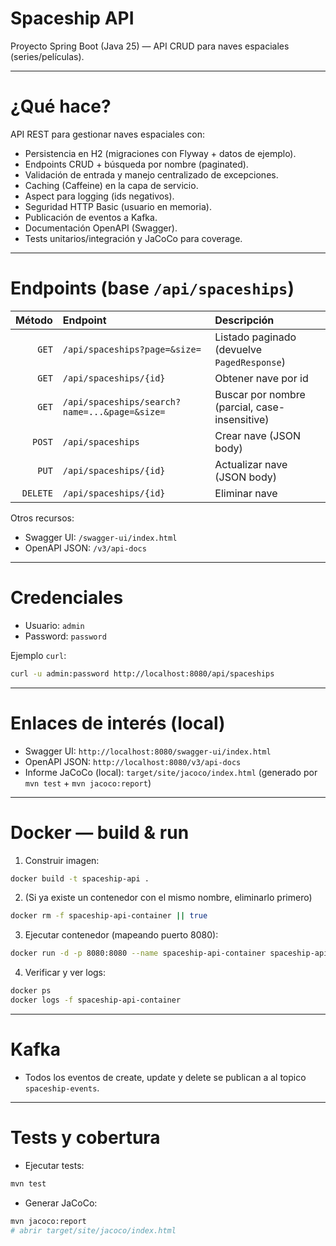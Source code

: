 # Spaceship API

Proyecto Spring Boot (Java 25) — API CRUD para naves espaciales (series/películas).

---

# ¿Qué hace?

API REST para gestionar naves espaciales con:

* Persistencia en H2 (migraciones con Flyway + datos de ejemplo).
* Endpoints CRUD + búsqueda por nombre (paginated).
* Validación de entrada y manejo centralizado de excepciones.
* Caching (Caffeine) en la capa de servicio.
* Aspect para logging (ids negativos).
* Seguridad HTTP Basic (usuario en memoria).
* Publicación de eventos a Kafka.
* Documentación OpenAPI (Swagger).
* Tests unitarios/integración y JaCoCo para coverage.

---

# Endpoints (base `/api/spaceships`)

|   Método | Endpoint                                      | Descripción                                   |
| -------: | :-------------------------------------------- | :-------------------------------------------- |
|    `GET` | `/api/spaceships?page=&size=`                 | Listado paginado (devuelve `PagedResponse`)   |
|    `GET` | `/api/spaceships/{id}`                        | Obtener nave por id                           |
|    `GET` | `/api/spaceships/search?name=...&page=&size=` | Buscar por nombre (parcial, case-insensitive) |
|   `POST` | `/api/spaceships`                             | Crear nave (JSON body)                        |
|    `PUT` | `/api/spaceships/{id}`                        | Actualizar nave (JSON body)                   |
| `DELETE` | `/api/spaceships/{id}`                        | Eliminar nave                                 |

Otros recursos:

* Swagger UI: `/swagger-ui/index.html`
* OpenAPI JSON: `/v3/api-docs`

---

# Credenciales 

* Usuario: `admin`
* Password: `password`

Ejemplo `curl`:

```bash
curl -u admin:password http://localhost:8080/api/spaceships
```

---

# Enlaces de interés (local)

* Swagger UI: `http://localhost:8080/swagger-ui/index.html`
* OpenAPI JSON: `http://localhost:8080/v3/api-docs`
* Informe JaCoCo (local): `target/site/jacoco/index.html` (generado por `mvn test` + `mvn jacoco:report`)

---

# Docker — build & run 


1. Construir imagen:

```bash
docker build -t spaceship-api .
```

2. (Si ya existe un contenedor con el mismo nombre, eliminarlo primero)

```bash
docker rm -f spaceship-api-container || true
```

3. Ejecutar contenedor (mapeando puerto 8080):

```bash
docker run -d -p 8080:8080 --name spaceship-api-container spaceship-api
```

4. Verificar y ver logs:

```bash
docker ps
docker logs -f spaceship-api-container
```

---


# Kafka 

* Todos los eventos de create, update y delete se publican a al topico `spaceship-events`.

---

# Tests y cobertura

* Ejecutar tests:

```bash
mvn test
```

* Generar JaCoCo:

```bash
mvn jacoco:report
# abrir target/site/jacoco/index.html
```
